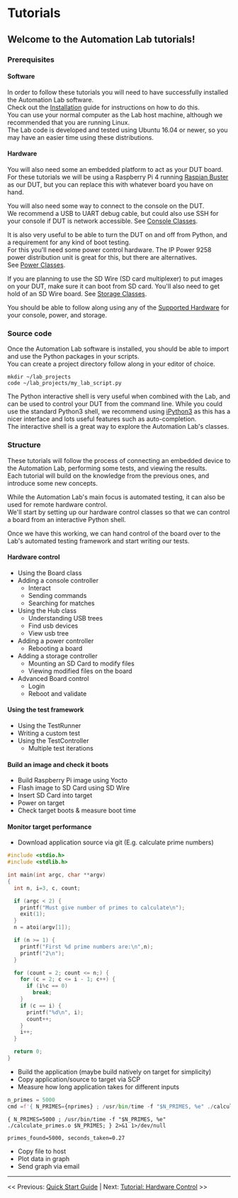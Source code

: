# Tutorials

## Welcome to the Automation Lab tutorials!

### Prerequisites

#### Software

In order to follow these tutorials you will need to have successfully installed the Automation Lab software.  
Check out the [Installation](../quick-start-guide/2-installation.md) guide for instructions on how to do this.  
You can use your normal computer as the Lab host machine, although we recommended that you are running Linux.  
The Lab code is developed and tested using Ubuntu 16.04 or newer, so you may have an easier time using these distributions.


#### Hardware

You will also need some an embedded platform to act as your DUT board.  
For these tutorials we will be using a Raspberry Pi 4 running [Raspian Buster](raspian) as our DUT, but you can replace this with whatever board you have on hand.  

You will also need some way to connect to the console on the DUT.  
We recommend a USB to UART debug cable, but could also use SSH for your console if DUT is network accessible.
See [Console Classes](../quick-start-guide/console-classes.md).

It is also very useful to be able to turn the DUT on and off from Python, and a requirement for any kind of boot testing.  
For this you'll need some power control hardware. The IP Power 9258 power distribution unit is great for this, but there are alternatives.  
See [Power Classes](../quick-start-guide/power-classes.md).

If you are planning to use the SD Wire (SD card multiplexer) to put images on your DUT, make sure it can boot from SD card.
You'll also need to get hold of an SD Wire board. See [Storage Classes](../quick-start-guide/storage-classes.md).

You should be able to follow along using any of the [Supported Hardware](../supported-hardware.md) for your console, power, and storage.

[raspian]: https://www.raspberrypi.org/downloads/raspbian/

### Source code

Once the Automation Lab software is installed, you should be able to import and use the Python packages in your scripts.  
You can create a project directory follow along in your editor of choice.

```shell
mkdir ~/lab_projects
code ~/lab_projects/my_lab_script.py
```

The Python interactive shell is very useful when combined with the Lab, and can be used to control your DUT from the command line.
While you could use the standard Python3 shell, we recommend using [iPython3](ipython) as this has a nicer interface and lots useful features such as auto-completion.  
The interactive shell is a great way to explore the Automation Lab's classes.

[ipython]: https://ipython.org/install.html

### Structure

These tutorials will follow the process of connecting an embedded device to the Automation Lab, performing some tests, and viewing the results.  
Each tutorial will build on the knowledge from the previous ones, and introduce some new concepts.

While the Automation Lab's main focus is automated testing, it can also be used for remote hardware control.  
We'll start by setting up our hardware control classes so that we can control a board from an interactive Python shell.

Once we have this working, we can hand control of the board over to the Lab's automated testing framework and start writing our tests.

#### Hardware control

- Using the Board class
- Adding a console controller
  - Interact
  - Sending commands
  - Searching for matches
- Using the Hub class
  - Understanding USB trees
  - Find usb devices
  - View usb tree
- Adding a power controller
  - Rebooting a board
- Adding a storage controller
  - Mounting an SD Card to modify files
  - Viewing modified files on the board
- Advanced Board control
  - Login
  - Reboot and validate

#### Using the test framework

- Using the TestRunner
- Writing a custom test
- Using the TestController
  - Multiple test iterations

#### Build an image and check it boots

- Build Raspberry Pi image using Yocto
- Flash image to SD Card using SD Wire
- Insert SD Card into target
- Power on target
- Check target boots & measure boot time

#### Monitor target performance

- Download application source via git (E.g. calculate prime numbers)

```C
#include <stdio.h>
#include <stdlib.h>

int main(int argc, char **argv)
{
  int n, i=3, c, count;

  if (argc < 2) {
    printf("Must give number of primes to calculate\n");
    exit(1);
  }
  n = atoi(argv[1]);

  if (n >= 1) {
    printf("First %d prime numbers are:\n",n);
    printf("2\n");
  }

  for (count = 2; count <= n;) {
    for (c = 2; c <= i - 1; c++) {
      if (i%c == 0)
        break;
    }
    if (c == i) {
      printf("%d\n", i);
      count++;
    }
    i++;
  }

  return 0;
}
```

- Build the application (maybe build natively on target for simplicity)
- Copy application/source to target via SCP
- Measure how long application takes for different inputs

```python
n_primes = 5000
cmd =f'{ N_PRIMES={nprimes} ; /usr/bin/time -f "$N_PRIMES, %e" ./calculate_primes.o $N_PRIMES; } 2>&1 1>/dev/null'
```

```shell
{ N_PRIMES=5000 ; /usr/bin/time -f "$N_PRIMES, %e" ./calculate_primes.o $N_PRIMES; } 2>&1 1>/dev/null

primes_found=5000, seconds_taken=0.27
```

- Copy file to host
- Plot data in graph
- Send graph via email

___

<< Previous: [Quick Start Guide](../quick-start-guide/1-introduction.md) | 
Next: [Tutorial: Hardware Control](./2-tutorial-hardware-control.md) >>
